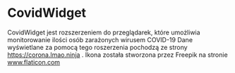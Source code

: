 # CovidWidget
CovidWidget jest rozszerzeniem do przeglądarek, które umożliwia monitorowanie ilości osób zarażonych wirusem COVID-19
Dane wyświetlane za pomocą tego roszerzenia pochodzą ze strony https://corona.lmao.ninja .
 Ikona została stworzona przez Freepik na stronie www.flaticon.com

